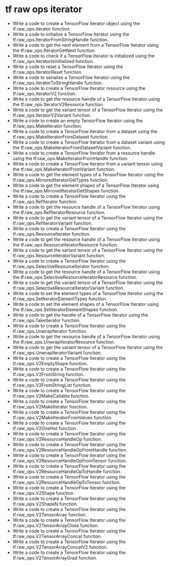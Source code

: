 # tf raw ops iterator

- Write a code to create a TensorFlow Iterator object using the tf.raw_ops.Iterator function.
- Write a code to initialize a TensorFlow Iterator using the tf.raw_ops.IteratorFromStringHandle function.
- Write a code to get the next element from a TensorFlow Iterator using the tf.raw_ops.IteratorGetNext function.
- Write a code to check if a TensorFlow Iterator is initialized using the tf.raw_ops.IteratorIsInitialized function.
- Write a code to reset a TensorFlow Iterator using the tf.raw_ops.IteratorReset function.
- Write a code to serialize a TensorFlow Iterator using the tf.raw_ops.IteratorToStringHandle function.
- Write a code to create a TensorFlow Iterator resource using the tf.raw_ops.IteratorV2 function.
- Write a code to get the resource handle of a TensorFlow Iterator using the tf.raw_ops.IteratorV2Resource function.
- Write a code to get the variant tensor of a TensorFlow Iterator using the tf.raw_ops.IteratorV2Variant function.
- Write a code to create an empty TensorFlow Iterator using the tf.raw_ops.MakeIterator function.
- Write a code to create a TensorFlow Iterator from a dataset using the tf.raw_ops.MakeIteratorFromDataset function.
- Write a code to create a TensorFlow Iterator from a dataset variant using the tf.raw_ops.MakeIteratorFromDatasetVariant function.
- Write a code to create a TensorFlow Iterator from a resource handle using the tf.raw_ops.MakeIteratorFromHandle function.
- Write a code to create a TensorFlow Iterator from a variant tensor using the tf.raw_ops.MakeIteratorFromVariant function.
- Write a code to get the element types of a TensorFlow Iterator using the tf.raw_ops.MirroredIteratorGetTypes function.
- Write a code to get the element shapes of a TensorFlow Iterator using the tf.raw_ops.MirroredIteratorGetShapes function.
- Write a code to create a TensorFlow Iterator using the tf.raw_ops.RefIterator function.
- Write a code to get the resource handle of a TensorFlow Iterator using the tf.raw_ops.RefIteratorResource function.
- Write a code to get the variant tensor of a TensorFlow Iterator using the tf.raw_ops.RefIteratorVariant function.
- Write a code to create a TensorFlow Iterator using the tf.raw_ops.ResourceIterator function.
- Write a code to get the resource handle of a TensorFlow Iterator using the tf.raw_ops.ResourceIteratorResource function.
- Write a code to get the variant tensor of a TensorFlow Iterator using the tf.raw_ops.ResourceIteratorVariant function.
- Write a code to create a TensorFlow Iterator using the tf.raw_ops.SelectiveResourceIterator function.
- Write a code to get the resource handle of a TensorFlow Iterator using the tf.raw_ops.SelectiveResourceIteratorResource function.
- Write a code to get the variant tensor of a TensorFlow Iterator using the tf.raw_ops.SelectiveResourceIteratorVariant function.
- Write a code to set the element types of a TensorFlow Iterator using the tf.raw_ops.SetIteratorElementTypes function.
- Write a code to set the element shapes of a TensorFlow Iterator using the tf.raw_ops.SetIteratorElementShapes function.
- Write a code to get the handle of a TensorFlow Iterator using the tf.raw_ops.TakeIterator function.
- Write a code to create a TensorFlow Iterator using the tf.raw_ops.UnwrapIterator function.
- Write a code to get the resource handle of a TensorFlow Iterator using the tf.raw_ops.UnwrapIteratorResource function.
- Write a code to get the variant tensor of a TensorFlow Iterator using the tf.raw_ops.UnwrapIteratorVariant function.
- Write a code to create a TensorFlow Iterator using the tf.raw_ops.V2EmptyShape function.
- Write a code to create a TensorFlow Iterator using the tf.raw_ops.V2FromString function.
- Write a code to create a TensorFlow Iterator using the tf.raw_ops.V2FromStringList function.
- Write a code to create a TensorFlow Iterator using the tf.raw_ops.V2MakeCallable function.
- Write a code to create a TensorFlow Iterator using the tf.raw_ops.V2MakeIterator function.
- Write a code to create a TensorFlow Iterator using the tf.raw_ops.V2MakeIteratorFromValues function.
- Write a code to create a TensorFlow Iterator using the tf.raw_ops.V2OneHot function.
- Write a code to create a TensorFlow Iterator using the tf.raw_ops.V2ResourceHandleOp function.
- Write a code to create a TensorFlow Iterator using the tf.raw_ops.V2ResourceHandleOpFromHandle function.
- Write a code to create a TensorFlow Iterator using the tf.raw_ops.V2ResourceHandleOpFromTensor function.
- Write a code to create a TensorFlow Iterator using the tf.raw_ops.V2ResourceHandleOpToHandle function.
- Write a code to create a TensorFlow Iterator using the tf.raw_ops.V2ResourceHandleOpToTensor function.
- Write a code to create a TensorFlow Iterator using the tf.raw_ops.V2Shape function.
- Write a code to create a TensorFlow Iterator using the tf.raw_ops.V2ShapeN function.
- Write a code to create a TensorFlow Iterator using the tf.raw_ops.V2TensorArray function.
- Write a code to create a TensorFlow Iterator using the tf.raw_ops.V2TensorArrayClose function.
- Write a code to create a TensorFlow Iterator using the tf.raw_ops.V2TensorArrayConcat function.
- Write a code to create a TensorFlow Iterator using the tf.raw_ops.V2TensorArrayConcatV2 function.
- Write a code to create a TensorFlow Iterator using the tf.raw_ops.V2TensorArrayGrad function.